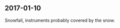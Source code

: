 
## 2017-01-10

[//]: # (Keywords: #chp1, #cm21)

Snowfall, instruments probably covered by the snow.

